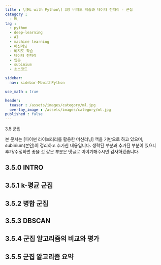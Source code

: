 ```yaml
---
title : \[ML with Python\] 3장 비지도 학습과 데이터 전처리 - 군집
category :
  - ML
tag :
  - python
  - deep-learning
  - AI
  - machine learning
  - 머신러닝
  - 비지도 학습
  - 데이터 전처리
  - 입문
  - subinium
  - 소스코드

sidebar:
  nav: sidebar-MLwithPython

use_math : true

header:
  teaser : /assets/images/category/ml.jpg
  overlay_image : /assets/images/category/ml.jpg
published : false
---
```


3.5 군집

본 문서는 [파이썬 라이브러리를 활용한 머신러닝] 책을 기반으로 하고 있으며, subinium(본인)이 정리하고 추가한 내용입니다. 생략된 부분과 추가된 부분이 있으니 추가/수정하면 좋을 것 같은 부분은 댓글로 이야기해주시면 감사하겠습니다.

## 3.5.0 INTRO

## 3.5.1 k-평균 군집

## 3.5.2 병합 군집

## 3.5.3 DBSCAN

## 3.5.4 군집 알고리즘의 비교와 평가

## 3.5.5 군집 알고리즘 요약
